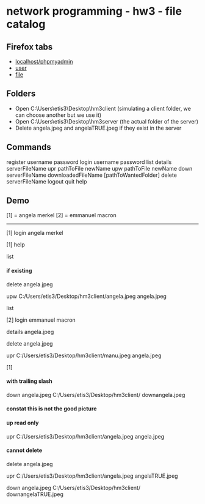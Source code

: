 # network programming - hw3 - file catalog

## Firefox tabs

- [localhost/phpmyadmin](http://localhost/phpmyadmin/db_structure.php?server=1&db=test)
- [user](http://localhost/phpmyadmin/sql.php?db=test&table=user&pos=0)
- [file](http://localhost/phpmyadmin/sql.php?db=test&table=file&pos=0)

## Folders

- Open C:\Users\etis3\Desktop\hm3client (simulating a client folder, we can choose another but we use it)
- Open C:\Users\etis3\Desktop\hm3server (the actual folder of the server)
- Delete angela.jpeg and angelaTRUE.jpeg if they exist in the server 

## Commands
register 	username 		password
login 		username 		password
list 
details 	serverFileName
upr 		pathToFile 		newName
upw 		pathToFile 		newName
down 		serverFileName 	 	downloadedFileName    [pathToWantedFolder]
delete 		serverFileName
logout 
quit
help

## Demo

[1] = angela merkel 
[2] = emmanuel macron

-------------

[1]
login angela merkel

[1]
help

list

#### if existing
delete angela.jpeg

upw C:/Users/etis3/Desktop/hm3client/angela.jpeg angela.jpeg

list

[2]
login emmanuel macron

details angela.jpeg

delete angela.jpeg

upr C:/Users/etis3/Desktop/hm3client/manu.jpeg angela.jpeg

[1]

#### with trailing slash
down angela.jpeg C:/Users/etis3/Desktop/hm3client/ downangela.jpeg

#### constat this is not the good picture
#### up read only
upr C:/Users/etis3/Desktop/hm3client/angela.jpeg angela.jpeg

#### cannot delete
delete angela.jpeg

upr C:/Users/etis3/Desktop/hm3client/angela.jpeg angelaTRUE.jpeg

down angela.jpeg C:/Users/etis3/Desktop/hm3client/ downangelaTRUE.jpeg

